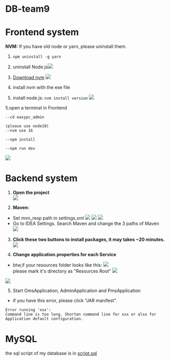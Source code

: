 # DB-team9

# Frontend system
**NVM:**
If you have old node or yarn, please uninstall them.

1. `npm uninstall -g yarn`

2. uninstall Node.js![](https://hackmd.io/_uploads/rkB3jcjLh.png)


3. [Download nvm](https://github.com/coreybutler/nvm-windows/releases)
![](https://hackmd.io/_uploads/S1ZQa5jLn.png)
4. install nvm with the exe file
4. install node.js:
`nvm install version`
![](https://hackmd.io/_uploads/BkmRa9iU2.png)

5.open a terminal in Frontend


```
--cd easypc_admin

(please use node10)
--nvm use 16

--npm install

--npm run dev
```
![](https://hackmd.io/_uploads/B1wuk9dv3.jpg)


# Backend system
1. **Open the project**   
![](https://hackmd.io/_uploads/r1u_yio8h.png)

2. **Maven:** 
* Set mvn_resp path in settings.xml
![](https://hackmd.io/_uploads/SyDSMS28h.png)
![](https://hackmd.io/_uploads/rJSUGShU3.png)
![](https://hackmd.io/_uploads/H1z3fShIn.png)  
* Go to IDEA Settings. Search Maven and change the 3 paths of Maven  
 ![](https://hackmd.io/_uploads/rJ430ShU3.png)



3. **Click these two buttons to install packages, it may takes ~20 minutes.**  
![](https://hackmd.io/_uploads/B1ZxRHhUn.png)

4. **Change application.properties for each Service**  
* btw,if your resources folder looks like this: ![](https://hackmd.io/_uploads/BJclJI3Ln.png)  
please mark it's directory as "Resources Root"
![](https://hackmd.io/_uploads/Hyqzy82U3.png)

![](https://hackmd.io/_uploads/SyH1eZiLh.png)


5. Start OmsApplication, AdminApplication and PmsApplication
* if you have this error, please click "JAR manifest".
```
Error running 'xxx':
Command line is too long. Shorten command line for xxx or also for Application default configuration.
```
# MySQL
the sql script of my database is in [script.sql](https://github.com/ChongHao-Qiu/EasyPc-admin-system/tree/main/develop_env/sql/script.sql)
